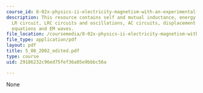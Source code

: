```yaml
---
course_id: 8-02x-physics-ii-electricity-magnetism-with-an-experimental-focus-spring-2005
description: This resource contains self and mutual inductance, energy in B-Field,
  LR circuit, LRC circuits and oscillations, AC circuits, displacement current, Maxwell?s
  equations and EM waves.
file_location: /coursemedia/8-02x-physics-ii-electricity-magnetism-with-an-experimental-focus-spring-2005/29186232c96ed75fef36a05e9bbbc56a_5_08_2002_edited.pdf
file_type: application/pdf
layout: pdf
title: 5_08_2002_edited.pdf
type: course
uid: 29186232c96ed75fef36a05e9bbbc56a

---
```

None